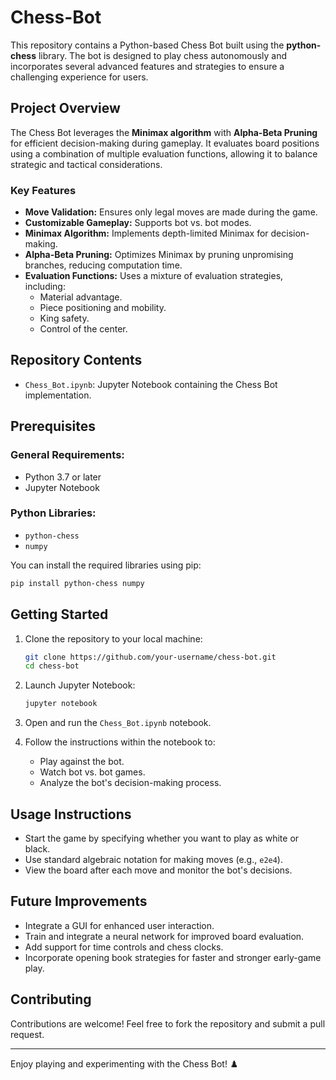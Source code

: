 # Chess-Bot

This repository contains a Python-based Chess Bot built using the **python-chess** library. The bot is designed to play chess autonomously and incorporates several advanced features and strategies to ensure a challenging experience for users.

## Project Overview
The Chess Bot leverages the **Minimax algorithm** with **Alpha-Beta Pruning** for efficient decision-making during gameplay. It evaluates board positions using a combination of multiple evaluation functions, allowing it to balance strategic and tactical considerations.

### Key Features
- **Move Validation:** Ensures only legal moves are made during the game.
- **Customizable Gameplay:** Supports bot vs. bot modes.
- **Minimax Algorithm:** Implements depth-limited Minimax for decision-making.
- **Alpha-Beta Pruning:** Optimizes Minimax by pruning unpromising branches, reducing computation time.
- **Evaluation Functions:** Uses a mixture of evaluation strategies, including:
  - Material advantage.
  - Piece positioning and mobility.
  - King safety.
  - Control of the center.

## Repository Contents
- `Chess_Bot.ipynb`: Jupyter Notebook containing the Chess Bot implementation.

## Prerequisites
### General Requirements:
- Python 3.7 or later
- Jupyter Notebook

### Python Libraries:
- `python-chess`
- `numpy`

You can install the required libraries using pip:
```bash
pip install python-chess numpy
```

## Getting Started
1. Clone the repository to your local machine:
   ```bash
   git clone https://github.com/your-username/chess-bot.git
   cd chess-bot
   ```

2. Launch Jupyter Notebook:
   ```bash
   jupyter notebook
   ```

3. Open and run the `Chess_Bot.ipynb` notebook.

4. Follow the instructions within the notebook to:
   - Play against the bot.
   - Watch bot vs. bot games.
   - Analyze the bot's decision-making process.

## Usage Instructions
- Start the game by specifying whether you want to play as white or black.
- Use standard algebraic notation for making moves (e.g., `e2e4`).
- View the board after each move and monitor the bot's decisions.

## Future Improvements
- Integrate a GUI for enhanced user interaction.
- Train and integrate a neural network for improved board evaluation.
- Add support for time controls and chess clocks.
- Incorporate opening book strategies for faster and stronger early-game play.

## Contributing
Contributions are welcome! Feel free to fork the repository and submit a pull request.

---

Enjoy playing and experimenting with the Chess Bot! ♟️

